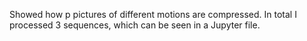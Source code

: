 Showed how p pictures of different motions are compressed. In total I processed 3 sequences, which can be seen in a Jupyter file.
